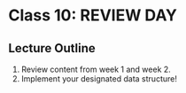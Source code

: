 # Class 10: REVIEW DAY

## Lecture Outline

1. Review content from week 1 and week 2.
1. Implement your designated data structure!
